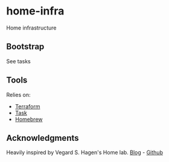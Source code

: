 # home-infra
Home infrastructure

## Bootstrap

See tasks

## Tools

Relies on:

- [Terraform](https://www.terraform.io/)
- [Task](https://taskfile.dev/)
- [Homebrew](https://brew.sh/)

## Acknowledgments
Heavily inspired by Vegard S. Hagen's Home lab. [Blog](https://blog.stonegarden.dev/articles/2024/08/talos-proxmox-tofu/) - [Github](https://github.com/vehagn/homelab)
